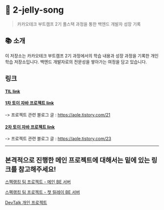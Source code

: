 # 🚀 2-jelly-song

> 카카오테크 부트캠프 2기 풀스택 과정을 통한 백엔드 개발자 성장 기록

## 📚 소개

이 저장소는 카카오테크 부트캠프 2기 과정에서의 학습 내용과 성장 과정을 기록한 개인 학습 저장소입니다.
백엔드 개발자로의 전문성을 쌓아가는 여정을 담고 있습니다.

## 링크

#### [TIL link](https://github.com/100-hours-a-week/2-jelly-song/tree/main/til)

#### [1차 토이 자바 프로젝트 link](https://github.com/100-hours-a-week/2-jelly-song/tree/main/project/src/week1/assignment)

-> 프로젝트 관련 블로그 글 : https://aole.tistory.com/21

#### [2차 토이 자바 프로젝트 link](https://github.com/100-hours-a-week/2-jelly-song/tree/main/project/src/week2/assignment)

-> 프로젝트 관련 블로그 글 : https://aole.tistory.com/23

----

## 본격적으로 진행한 메인 프로젝트에 대해서는 밑에 있는 링크를 참고해주세요!

[스펙랭킹 팀 프로젝트 - 메인 BE 서버](https://github.com/100-hours-a-week/19-Respec-BE/tree/main)

[스펙랭킹 팀 프로젝트 - 챗 릴레이 BE 서버](https://github.com/100-hours-a-week/19-Respec-BE-Chatconsumer)

[DevTalk 개인 프로젝트](https://github.com/100-hours-a-week/2-jelly-song-community)
